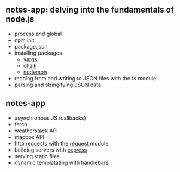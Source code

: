 ## notes-app: delving into the fundamentals of node.js

* process and global
* npm init
* package.json
* installing packages  
  * [yargs](https://www.npmjs.com/package/yargs)
  * [chalk](https://www.npmjs.com/package/chalk)
  * [nodemon](https://www.npmjs.com/package/nodemon)
* reading from and writing to JSON files with the fs module
* parsing and stringifying JSON data

## notes-app

* asynchronous JS (callbacks)
* fetch
* weatherstack API
* mapbox API
* http requests with the [request](https://www.npmjs.com/package/request) module
* building servers with [express](https://www.npmjs.com/package/express)
* serving static files
* dynamic templatating with [handlebars](https://www.npmjs.com/package/hbs)

